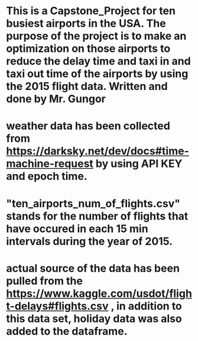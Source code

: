 # This is a Capstone_Project for ten busiest airports in the USA. The purpose of the project is to make an optimization on those airports to reduce the delay time and taxi in and taxi out time of the airports by using the 2015 flight data. Written and done by Mr. Gungor

# weather data has been collected from https://darksky.net/dev/docs#time-machine-request by using API KEY and epoch time.

# "ten_airports_num_of_flights.csv" stands for the number of flights that have occured in each 15 min intervals during the year of 2015.

# actual source of the data has been pulled from the https://www.kaggle.com/usdot/flight-delays#flights.csv , in addition to this data set, holiday data was also added to the dataframe.
